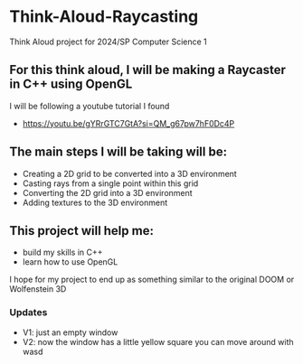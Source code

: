 # Think-Aloud-Raycasting
Think Aloud project for 2024/SP Computer Science 1

## For this think aloud, I will be making a Raycaster in C++ using OpenGL
I will be following a youtube tutorial I found
* https://youtu.be/gYRrGTC7GtA?si=QM_g67pw7hF0Dc4P

## The main steps I will be taking will be:
* Creating a 2D grid to be converted into a 3D environment
* Casting rays from a single point within this grid
* Converting the 2D grid into a 3D environment
* Adding textures to the 3D environment

## This project will help me:
- build my skills in C++
- learn how to use OpenGL

I hope for my project to end up as something similar to the original DOOM or Wolfenstein 3D


### Updates
 - V1: just an empty window
 - V2: now the window has a little yellow square you can move around with wasd